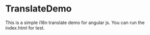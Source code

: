 # TranslateDemo
This is a simple i18n translate demo for angular js.
You can run the index.html for test.

